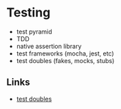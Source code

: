 # Testing

* test pyramid
* TDD
* native assertion library
* test frameworks (mocha, jest, etc)
* test doubles (fakes, mocks, stubs)


## Links

* [test doubles](https://blog.pragmatists.com/test-doubles-fakes-mocks-and-stubs-1a7491dfa3da)
